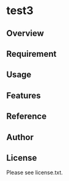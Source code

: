 # test3 

## Overview


## Requirement


## Usage


## Features


## Reference


## Author


## License

Please see license.txt.
